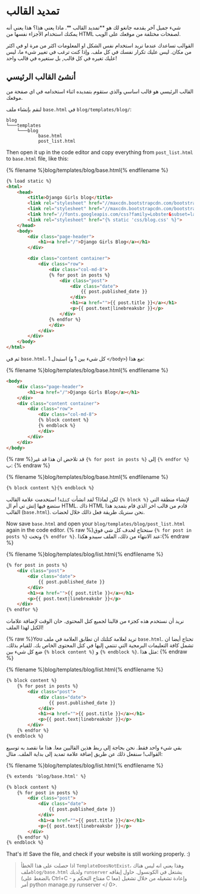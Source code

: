 # تمديد القالب

شيء جميل آخر يقدمه جانغو لك هو **تمديد القالب **. ماذا يعني هذا؟ هذا يعني أنه يمكنك استخدام الأجزاء نفسها من HTML لصفحات مختلفة من موقعك على الويب.

القوالب تساعدك عندما تريد استخدام نفس الشكل او المعلومات اكثر من مرة او في اكثر من مكان. ليس عليك تكرار نفسك في كل ملف. وإذا كنت ترغب في تغيير شيء ما، ليس عليك تغيره في كل قالب, بل ستغيره في قالب واحد!

## أنشئ القالب الرئيسي

القالب الرئيسي هو قالب اساسي والذي ستقوم بتمديده اثناء استخدامه في اي صفحة من موقعك.

لنقم بإنشاء ملف `base.html` في `blog/templates/blog/`:

    blog
    └───templates
        └───blog
                base.html
                post_list.html
    

Then open it up in the code editor and copy everything from `post_list.html` to `base.html` file, like this:

{% filename %}blog/templates/blog/base.html{% endfilename %}

```html
{% load static %}
<html>
    <head>
        <title>Django Girls blog</title>
        <link rel="stylesheet" href="//maxcdn.bootstrapcdn.com/bootstrap/3.2.0/css/bootstrap.min.css">
        <link rel="stylesheet" href="//maxcdn.bootstrapcdn.com/bootstrap/3.2.0/css/bootstrap-theme.min.css">
        <link href='//fonts.googleapis.com/css?family=Lobster&subset=latin,latin-ext' rel='stylesheet' type='text/css'>
        <link rel="stylesheet" href="{% static 'css/blog.css' %}">
    </head>
    <body>
        <div class="page-header">
            <h1><a href="/">Django Girls Blog</a></h1>
        </div>

        <div class="content container">
            <div class="row">
                <div class="col-md-8">
                {% for post in posts %}
                    <div class="post">
                        <div class="date">
                            {{ post.published_date }}
                        </div>
                        <h1><a href="">{{ post.title }}</a></h1>
                        <p>{{ post.text|linebreaksbr }}</p>
                    </div>
                {% endfor %}
                </div>
            </div>
        </div>
    </body>
</html>
```

ثم في `base.html`، استبدل 1 (كل شيء بين 1 و `</body>`) مع هذا:

{% filename %}blog/templates/blog/base.html{% endfilename %}

```html
<body>
    <div class="page-header">
        <h1><a href="/">Django Girls Blog</a></h1>
    </div>
    <div class="content container">
        <div class="row">
            <div class="col-md-8">
            {% block content %}
            {% endblock %}
            </div>
        </div>
    </div>
</body>
```

{% raw %}قد تلاحض ان هذا قد غير `{% for post in posts %}` إلى `{% endfor %}` ب: {% endraw %}

{% filename %}blog/templates/blog/base.html{% endfilename %}

```html
{% block content %}{% endblock %}
```

لكن لماذا؟ لقد انشأت `كتلة`! استخدمت علامة القالب `{% block %}` لإنشاء منطقة التي ستضع فيها إتش تي أم ال HTML. ذاك HTML قادم من قالب اخر الذي قام بتمديد هذا القالب (`base.html`). نحن سنريك طريقة فعل ذالك خلال لحضات.

Now save `base.html` and open your `blog/templates/blog/post_list.html` again in the code editor. {% raw %}ستحتاج لحدف كل شي فوق `{% for post in posts %}` وتحت `{% endfor %}`. عند الانتهاء من ذلك، الملف سيبدو هكذا:{% endraw %}

{% filename %}blog/templates/blog/list.html{% endfilename %}

```html
{% for post in posts %}
    <div class="post">
        <div class="date">
            {{ post.published_date }}
        </div>
        <h1><a href="">{{ post.title }}</a></h1>
        <p>{{ post.text|linebreaksbr }}</p>
    </div>
{% endfor %}
```

نريد أن نستخدم هذه كجزء من قالبنا لجميع كتل المحتوى. حان الوقت لإضافة علامات الكتل لهذا الملف!

{% raw %}You تريد لعلامة كتلتك ان تطابق العلامة في ملف `base.html`. تحتاج أيضا ان تشمل كافة التعليمات البرمجية التي تنتمي إليها في كتل المحتوى الخاص بك. للقيام بذلك، ضع كل شيء بين `{% block content %}` و `{% endblock %}`. مثل هذا: {% endraw %}

{% filename %}blog/templates/blog/list.html{% endfilename %}

```html
{% block content %}
    {% for post in posts %}
        <div class="post">
            <div class="date">
                {{ post.published_date }}
            </div>
            <h1><a href="">{{ post.title }}</a></h1>
            <p>{{ post.text|linebreaksbr }}</p>
        </div>
    {% endfor %}
{% endblock %}
```

بقي شيء واحد فقط. نحن بحاجة إلى ربط هذين القالبين معا. هذا ما نقصد به توسيع القوالب! سنفعل ذلك عن طريق إضافة علامة تمديد إلى بداية الملف. مثال:

{% filename %}blog/templates/blog/list.html{% endfilename %}

```html
{% extends 'blog/base.html' %}

{% block content %}
    {% for post in posts %}
        <div class="post">
            <div class="date">
                {{ post.published_date }}
            </div>
            <h1><a href="">{{ post.title }}</a></h1>
            <p>{{ post.text|linebreaksbr }}</p>
        </div>
    {% endfor %}
{% endblock %}
```

That's it! Save the file, and check if your website is still working properly. :)

> اذا حصلت على هذا الخطأ `TemplateDoesNotExist`، وهذا يعني انه ليس هناك ملف`blog/base.html` ولديك `runserver` يشتغل في الكونسول. حاول إيقافه (بالضغط على Ctrl+C - مفتاح التحكم و C معا) وإعادة تشغيله من خلال تشغيل أمر  python manage.py runserver </ 0>.</p>
</blockquote>